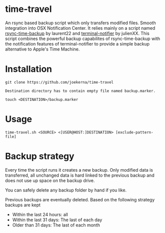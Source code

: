 # time-travel
An rsync based backup script which only transfers modified files. Smooth integration into OSX Notification Center.
It relies mainly on a script named [rsync-time-backup](https://github.com/laurent22/rsync-time-backup) by laurent22 and [terminal-notifier](https://github.com/julienXX/terminal-notifier) by julienXX.
This script combines the powerful backup capabilites of rsync-time-backup with the notification features of terminal-notifier to provide a simple backup alternative to Apple's Time Machine.

# Installation

	git clone https://github.com/joekerna/time-travel
	
	Destination directory has to contain empty file named backup.marker.
	
	touch <DESTINATION>/backup.marker

# Usage

	time-travel.sh <SOURCE> <[USER@HOST:]DESTINATION> [exclude-pattern-file]

# Backup strategy
Every time the script runs it creates a new backup. Only modified data is transferred, all unchanged data is hard linked to the previous backup and does not use up space on the backup drive.

You can safely delete any backup folder by hand if you like.

Previous backups are eventually deleted. Based on the following strategy backups are kept
	
* Within the last 24 hours: all
* Within the last 31 days: The last of each day 
* Older than 31 days: The last of each month

	
